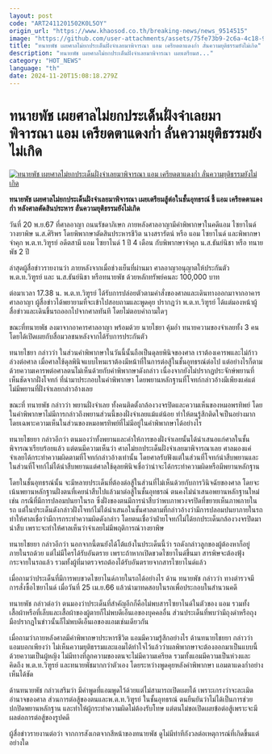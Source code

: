 ```yaml
---
layout: post
code: "ART2411201502K0L5OY"
origin_url: "https://www.khaosod.co.th/breaking-news/news_9514515"
image: "https://github.com/user-attachments/assets/75fe73b9-2c6a-4c18-9129-c3338b333a76"
title: "ทนายพัช เผยศาลไม่ยกประเด็นฝั่งจำเลยมาพิจารณา แอม เครียดตาแดงก่ำ ลั่นความยุติธรรมยังไม่เกิด"
description: "ทนายพัช เผยศาลไม่ยกประเด็นฝั่งจำเลยมาพิจารณา เผยเตรียมส..."
category: "HOT_NEWS"
language: "th"
date: 2024-11-20T15:08:18.279Z
---
```


# ทนายพัช เผยศาลไม่ยกประเด็นฝั่งจำเลยมาพิจารณา แอม เครียดตาแดงก่ำ ลั่นความยุติธรรมยังไม่เกิด

[![ทนายพัช เผยศาลไม่ยกประเด็นฝั่งจำเลยมาพิจารณา แอม เครียดตาแดงก่ำ ลั่นความยุติธรรมยังไม่เกิด](https://www.khaosod.co.th/wpapp/uploads/2024/11/tanaypat.jpg "ทนายพัช เผยศาลไม่ยกประเด็นฝั่งจำเลยมาพิจารณา แอม เครียดตาแดงก่ำ ลั่นความยุติธรรมยังไม่เกิด")](https://www.khaosod.co.th/wpapp/uploads/2024/11/tanaypat.jpg)

**ทนายพัช เผยศาลไม่ยกประเด็นฝั่งจำเลยมาพิจารณา เผยเตรียมสู้ต่อในชั้นอุทธรณ์ ชี้ แอม เครียดตาแดงก่ำ หลังศาลตัดสินประหาร ลั่นความยุติธรรมยังไม่เกิด**

วันที่ 20 พ.ย.67 ที่ศาลอาญา ถนนรัชดาภิเษก ภายหลังศาลอาญามีคำพิพากษาในคดีแอม ไซยาไนด์ วางยาพิษ น.ส.ศิริพร โดยพิพากษาตัดสินประหารชีวิต นางสรารัตน์ หรือ แอม ไซยาไนด์ และพิพากษาจำคุก พ.ต.ท.วิฑูรย์ อดีตสามี แอม ไซยาไนด์ 1 ปี 4 เดือน กับพิพากษาจำคุก น.ส.ธันย์นิชา หรือ ทนายพัช 2 ปี

ล่าสุดผู้สื่อข่าวรายงานว่า ภายหลังจากเมื่อช่วงเย็นที่ผ่านมา ศาลอาญาอนุญาตให้ประกันตัว พ.ต.ท.วิฑูรย์ และ น.ส.ธันย์นิชา หรือทนายพัช ด้วยหลักทรัพย์คนละ 100,000 บาท

ต่อมาเวลา 17.38 น. พ.ต.ท.วิฑูรย์ ได้รับการปล่อยตัวตามคำสั่งของศาลและเดินทางออกมาจากอาคารศาลอาญา ผู้สื่อข่าวได้พยายามที่จะเข้าไปสอบถามและพูดคุย ปรากฎว่า พ.ต.ท.วิฑูรย์ ได้แต่มองหน้าผู้สื่อข่าวและเดินขึ้นรถออกไปจากศาลทันที โดยไม่ตอบคำถามใดๆ

ขณะที่ทนายพัช ลงมาจากอาคารศาลอาญา พร้อมด้วย นายไชยา คุ้มอ่ำ ทนายความของจำเลยทั้ง 3 คน โดยได้เปิดเผยกับสื่อมวลชนหลังจากได้รับการประกันตัว

ทนายไชยา กล่าวว่า ในส่วนคำพิพากษาในวันนี้นั้นถือเป็นดุลยพินิจของศาล เราต้องเคารพและไม่ก้าวล่วงต่อศาล เมื่อศาลใช้ดุลพินิจแบบไหนเราต้องมีหน้าที่ในการต่อสู้ในชั้นอุทธรณ์ต่อไป แต่อย่างไรก็ตามด้วยความเคารพต่อศาลตนไม่เห็นด้วยกับคำพิพากษาดังกล่าว เนื่องจากยังไม่ปรากฏประจักษ์พยานที่เห็นชัดจากฝั่งโจทก์ ที่นำมาประกอบในคำพิพากษา โดยพยานหลักฐานที่โจทก์กล่าวอ้างมีเพียงแค่แต่ไม่มีพยานที่ฝั่งจำเลยกล่าวอ้างเลย

ขณะที่ ทนายพัช กล่าวว่า พยานฝั่งจำเลย ทั้งคนติดตั้งกล้องวงจรปิดและความเห็นของหมอพรทิพย์ โดยในคำพิพากษาไม่มีการกล่าวถึงพยานส่วนนี้ของฝั่งจำเลยแม้แต่น้อย ทำให้ตนรู้สึกติดใจเป็นอย่างมาก โดยเฉพาะความเห็นในส่วนของหมอพรทิพย์ที่ไม่มีอยู่ในคำพิพากษาได้อย่างไร

ทนายไชยยา กล่าวอีกว่า ตนมองว่าทั้งพยานและคำให้การของฝั่งจำเลยนั้นได้นำเสนอแก่ศาลในชั้นพิจารณาเรียบร้อยแล้ว แต่ตนมีความเห็นว่า ศาลไม่ยกประเด็นฝั่งจำเลยมาพิจารณาเลย ศาลมองแค่จำเลยได้กระทำความผิดตามที่โจทก์กล่าวอ้างเท่านั้น โดยศาลรับฟังแต่ในส่วนที่โจทก์นำสืบพยานและในส่วนที่โจทก์ไม่ได้นำสืบพยานแต่ศาลใช้ดุลยพินิจเชื่อว่าน่าจะได้กระทำความผิดหรือมีพยานหลักฐาน

โดยในชั้นอุทธรณ์นั้น จะมีหลายประเด็นที่ต้องต่อสู้ในส่วนที่ไม่เห็นด้วยกับการวินิจฉัยของศาล โดยจะเน้นพยานหลักฐานฝั่งตนที่เคยนำสืบไปแล้วมาต่อสู้ในชั้นอุทธรณ์ ตนคงไม่นำเสนอพยานหลักฐานใหม่ เช่น กรณีที่มีการปลอมปนยาในรถ ซึ่งฝั่งของตนมีการนำสืบว่าพบภาพวงจรปิดที่ขยายเห็นภาพภายในรถ แต่ในประเด็นดังกล่าวฝั่งโจทก์ไม่ได้นำเสนอในชั้นศาลตามที่กล่าวอ้างว่ามีการปลอมปนยาภายในรถ ทำให้ศาลเชื่อว่ามีการกระทำความผิดดังกล่าว โดยตนเชื่อว่าฝ่ายโจทก์ไม่ได้ยกประเด็นกล้องวงจรปิดมานำสืบ เพราะจะทำให้ศาลเห็นว่าจำเลยไม่มีพฤติการณ์วางยาพิษ

ทนายไชยยา กล่าวอีกว่า นอกจากนี้ตนยังได้โต้แย้งในประเด็นนี้ว่า รถดังกล่าวลูกของผู้ต้องหาก็อยู่ภายในรถด้วย แต่ไม่มีใครได้รับอันตราย เพราะถ้าหากเปิดขวดไซยาไนด์ขึ้นมา สารพิษจะต้องฟุ้งกระจายในรถแล้ว รวมทั้งผู้ที่มาตรวจรถต้องได้รับอันตรายจากสารไซยาไนด์แล้ว

เมื่อถามว่าประเด็นที่มีการพบขวดไซยาไนด์ภายในรถได้อย่างไร ด้าน ทนายพัช กล่าวว่า ทางตำรวจมีการสั่งซื้อไซยาไนด์ เมื่อวันที่ 25 เม.ย.66 แล้วนำมาทดสอบในรถเพื่อประกอบในสำนวนคดี

ทนายพัช กล่าวต่อว่า ตนมองว่าประเด็นที่สำคัญอีกก็คือไม่พบสารไซยาไนด์ในตัวของ แอม รวมทั้งเสื้อผ้าหรือที่เล็บและเสื้อผ้าของผู้ตายก็ไม่พบดีเอ็นเอของบุคคลอื่น ส่วนประเด็นที่พบว่ามีถุงดำหรือถุงมือปรากฎในข่าวนั้นก็ไม่พบดีเอ็นเอของแอมเช่นเดียวกัน

เมื่อถามว่าภายหลังศาลมีคำพิพากษาประหารชีวิต แอมมีความรู้สึกอย่างไร ด้านทนายไชยยา กล่าวว่า แอมบอกเพียงว่า ไม่เห็นความยุติธรรมและแอมได้ทำใจไว้แล้วว่าผลพิพากษาจะต้องออกมาเป็นแบบนี้ ด้วยความเป็นผู้หญิง ไม่มีทางที่ลูกความของตนจะไม่มีความเครียด รวมทั้งแอมมีความเป็นห่วงและคิดถึง พ.ต.ท.วิฑูรย์ และทนายพัชมากกว่าตัวเอง โดยระหว่างพูดคุยหลังคำพิพากษา แอมตาแดงก่ำอย่างเห็นได้ชัด

ด้านทนายพัช กล่าวเสริมว่า มีคำพูดที่แอมพูดไว้ด้วยแต่ไม่สามารถเปิดเผยได้ เพราะเกรงว่าจะละเมิดอำนาจของศาล ส่วนการต่อสู้ของตนและพ.ต.ท.วิฑูรย์ ในชั้นอุทธรณ์ ตนยืนยันว่าไม่ได้เป็นการช่วยปกปิดพยานหลักฐาน และทำให้ผู้กระทำความผิดไม่ต้องรับโทษ แต่ตนไม่ขอเปิดเผยข้อต่อสู้เพราะจะมีผลต่อการต่อสู้ของรูปคดี

ผู้สื่อข่าวรายงานต่อว่า จากการสังเกตจากสีหน้าของทนายพัช ดูไม่มีท่าทีกังวลต่อเหตุการณ์ที่เกิดขึ้นแต่อย่างใด